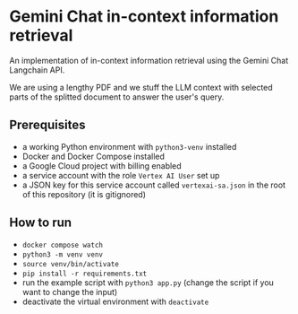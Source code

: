 # Gemini Chat in-context information retrieval

An implementation of in-context information retrieval using the Gemini Chat Langchain API.

We are using a lengthy PDF and we stuff the LLM context with selected parts of the splitted document to answer the user's query.

## Prerequisites

- a working Python environment with `python3-venv` installed
- Docker and Docker Compose installed
- a Google Cloud project with billing enabled
- a service account with the role `Vertex AI User` set up
- a JSON key for this service account called `vertexai-sa.json` in the root of this repository (it is gitignored)

## How to run

- `docker compose watch`
- `python3 -m venv venv`
- `source venv/bin/activate`
- `pip install -r requirements.txt`
- run the example script with `python3 app.py` (change the script if you want to change the input)
- deactivate the virtual environment with `deactivate`
